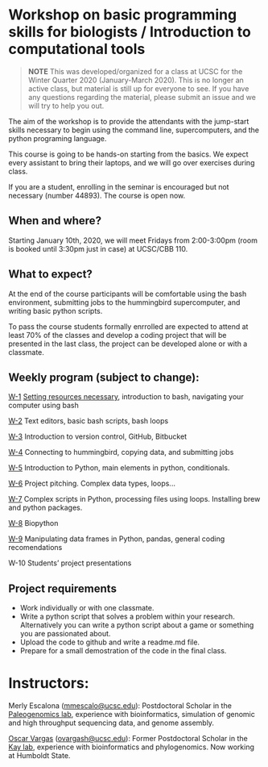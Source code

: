 # Workshop on basic programming skills for biologists / Introduction to computational tools

> **NOTE** 
> This was developed/organized for a class at UCSC for the Winter Quarter 2020 (January-March 2020). 
> This is no longer an active class, but material is still up for everyone to see.
> If you have any questions regarding the material, please submit an issue and we will try to help you out.
> 

The aim of the workshop is to provide the attendants with the jump-start skills necessary to begin using the command line, supercomputers, and the python programing language. 

This course is going to be hands-on starting from the basics. We expect every assistant to bring their laptops, and we will go over exercises during class.

If you are a student, enrolling in the seminar is encouraged but not necessary (number 44893). The course is open now.


## When and where?

Starting January 10th, 2020, we will meet Fridays from 2:00-3:00pm (room is booked until 3:30pm just in case) at UCSC/CBB 110.

## What to expect?

At the end of the course participants will be comfortable using the bash environment, submitting jobs to the hummingbird supercomputer, and writing basic python scripts.

To pass the course students formally enrrolled are expected to attend at least 70% of the classes and develop a coding project that will be presented in the last class, the project can be developed alone or with a classmate.

## Weekly program (subject to change):

[W-1](https://github.com/merlyescalona/ucsc-eeb-intro2comptools/tree/master/week_01) [Setting resources necessary](https://github.com/merlyescalona/ucsc-eeb-intro2comptools/tree/master/week_00), introduction to bash, navigating your computer using bash

[W-2](https://github.com/merlyescalona/ucsc-eeb-intro2comptools/tree/master/week_02) Text editors, basic bash scripts, bash loops

[W-3](https://github.com/merlyescalona/ucsc-eeb-intro2comptools/tree/master/week_03) Introduction to version control, GitHub, Bitbucket

[W-4](https://github.com/merlyescalona/ucsc-eeb-intro2comptools/tree/master/week_04) Connecting to hummingbird, copying data, and submitting jobs

[W-5](https://github.com/merlyescalona/ucsc-eeb-intro2comptools/tree/master/week_05) Introduction to Python, main elements in python, conditionals. 

[W-6](https://github.com/merlyescalona/ucsc-eeb-intro2comptools/tree/master/week_06) Project pitching. Complex data types, loops...

[W-7](https://github.com/merlyescalona/ucsc-eeb-intro2comptools/tree/master/week_07) Complex scripts in Python, processing files using loops. Installing brew and python packages.

[W-8](https://github.com/merlyescalona/ucsc-eeb-intro2comptools/tree/master/week_08) Biopython

[W-9](https://github.com/merlyescalona/ucsc-eeb-intro2comptools/tree/master/week_09) Manipulating data frames in Python, pandas, general coding recomendations

W-10 Students’ project presentations

## Project requirements

- Work individually or with one classmate.
- Write a python script that solves a problem within your research. Alternatively you can write a python script about a game or something you are passionated about.
- Upload the code to github and write a readme.md file.
- Prepare for a small demostration of the code in the final class.

# Instructors:

Merly Escalona (<mmescalo@ucsc.edu>): Postdoctoral Scholar in the [Paleogenomics lab](https://pgl.soe.ucsc.edu), experience with bioinformatics, simulation of genomic and high throughput sequencing data, and genome assembly.


[Oscar Vargas](http://oscarmvargas.com/) (<ovargash@ucsc.edu>): Former Postdoctoral Scholar in the [Kay lab](http://kay.eeb.ucsc.edu/), experience with bioinformatics and phylogenomics. Now working at Humboldt State.







